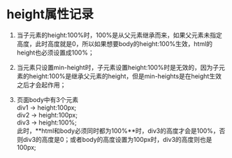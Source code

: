 # height属性记录
1. 当子元素的height:100%时，100%是从父元素继承而来，如果父元素未指定高度，此时高度就是0，所以如果想要body的height:100%生效，html的height也必须设置成100%；  


2. 当元素只设置min-height时，子元素设置height:100%时是无效的，因为子元素的height:100%是继承父元素的height，但是min-heights是在height生效之后才会起作用；


3. 页面body中有3个元素  
   div1 -> height:100px;   
   div2 -> height:100px;  
   div3 -> height:100%;  
   此时，**html和body必须同时都为100%**时，div3的高度才会是100%，否则div3的高度是0；或者body的高度设置为100px时，div3的高度则也是100px;